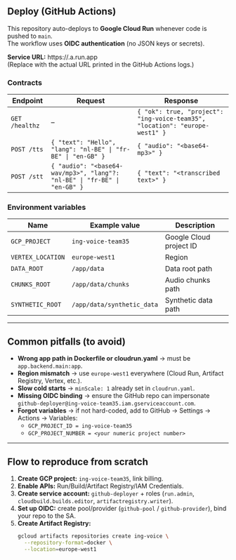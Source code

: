 ## Deploy (GitHub Actions)

This repository auto-deploys to **Google Cloud Run** whenever code is pushed to `main`.  
The workflow uses **OIDC authentication** (no JSON keys or secrets).

**Service URL:** https://<your-live-service-url>.a.run.app  
(Replace with the actual URL printed in the GitHub Actions logs.)

### Contracts

| Endpoint | Request | Response |
|-----------|----------|-----------|
| `GET /healthz` | – | `{ "ok": true, "project": "ing-voice-team35", "location": "europe-west1" }` |
| `POST /tts` | `{ "text": "Hello", "lang": "nl-BE" \| "fr-BE" \| "en-GB" }` | `{ "audio": "<base64-mp3>" }` |
| `POST /stt` | `{ "audio": "<base64-wav/mp3>", "lang"?: "nl-BE" \| "fr-BE" \| "en-GB" }` | `{ "text": "<transcribed text>" }` |

### Environment variables

| Name | Example value | Description |
|------|----------------|-------------|
| `GCP_PROJECT` | `ing-voice-team35` | Google Cloud project ID |
| `VERTEX_LOCATION` | `europe-west1` | Region |
| `DATA_ROOT` | `/app/data` | Data root path |
| `CHUNKS_ROOT` | `/app/data/chunks` | Audio chunks path |
| `SYNTHETIC_ROOT` | `/app/data/synthetic_data` | Synthetic data path |

---

## Common pitfalls (to avoid)

- **Wrong app path in Dockerfile or cloudrun.yaml** → must be `app.backend.main:app`.  
- **Region mismatch** → use `europe-west1` everywhere (Cloud Run, Artifact Registry, Vertex, etc.).  
- **Slow cold starts** → `minScale: 1` already set in `cloudrun.yaml`.  
- **Missing OIDC binding** → ensure the GitHub repo can impersonate `github-deployer@ing-voice-team35.iam.gserviceaccount.com`.  
- **Forgot variables** → if not hard-coded, add to GitHub → Settings → Actions → Variables:  
  - `GCP_PROJECT_ID = ing-voice-team35`  
  - `GCP_PROJECT_NUMBER = <your numeric project number>`  

---

## Flow to reproduce from scratch

1. **Create GCP project:** `ing-voice-team35`, link billing.  
2. **Enable APIs:** Run/Build/Artifact Registry/IAM Credentials.  
3. **Create service account:** `github-deployer` + roles (`run.admin`, `cloudbuild.builds.editor`, `artifactregistry.writer`).  
4. **Set up OIDC:** create pool/provider (`github-pool` / `github-provider`), bind your repo to the SA.  
5. **Create Artifact Registry:**  
   ```bash
   gcloud artifacts repositories create ing-voice \
     --repository-format=docker \
     --location=europe-west1
